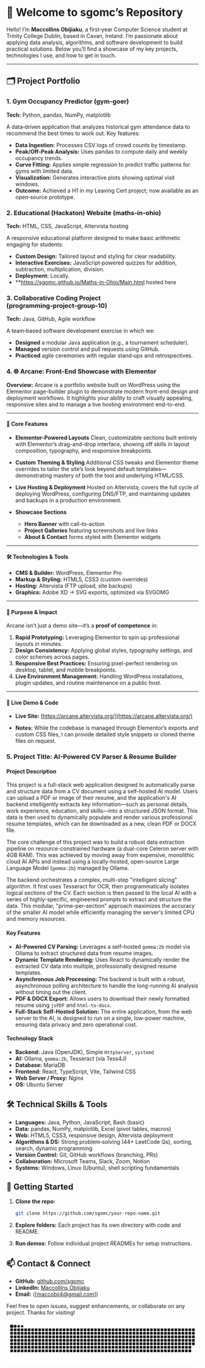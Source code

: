# 👋 Welcome to sgomc’s Repository

Hello! I’m **Maccollins Obijiaku**, a first‑year Computer Science student at Trinity College Dublin, based in Cavan, Ireland. I’m passionate about applying data analysis, algorithms, and software development to build practical solutions. Below you’ll find a showcase of my key projects, technologies I use, and how to get in touch.

---

## 🗂️ Project Portfolio

### 1. Gym Occupancy Predictor (gym-goer)

**Tech:** Python, pandas, NumPy, matplotlib

A data‑driven application that analyzes historical gym attendance data to recommend the best times to work out. Key features:

* **Data Ingestion:** Processes CSV logs of crowd counts by timestamp.
* **Peak/Off‑Peak Analysis:** Uses pandas to compute daily and weekly occupancy trends.
* **Curve Fitting:** Applies simple regression to predict traffic patterns for gyms with limited data.
* **Visualization:** Generates interactive plots showing optimal visit windows.
* **Outcome:** Achieved a H1 in my Leaving Cert project; now available as an open‑source prototype.

### 2. Educational (Hackaton) Website (maths‑in‑ohio)

**Tech:** HTML, CSS, JavaScript, Altervista hosting

A responsive educational platform designed to make basic arithmetic engaging for students:

* **Custom Design:** Tailored layout and styling for clear readability.
* **Interactive Exercises:** JavaScript‑powered quizzes for addition, subtraction, multiplication, division.
* **Deployment:** Locally.
* **https://sgomc.github.io/Maths-in-Ohio/Main.html  hosted here

### 3. Collaborative Coding Project (programming‑project‑group‑10)

**Tech:** Java, GitHub, Agile workflow

A team‑based software development exercise in which we:

* **Designed** a modular Java application (e.g., a tournament scheduler).
* **Managed** version control and pull requests using GitHub.
* **Practiced** agile ceremonies with regular stand‑ups and retrospectives.
### 4. 🌐 Arcane: Front-End Showcase with Elementor

**Overview:**
Arcane is a portfolio website built on WordPress using the Elementor page-builder plugin to demonstrate modern front-end design and deployment workflows. It highlights your ability to craft visually appealing, responsive sites and to manage a live hosting environment end-to-end.


---

#### 🔑 Core Features

* **Elementor-Powered Layouts**
  Clean, customizable sections built entirely with Elementor’s drag-and-drop interface, showing off skills in layout composition, typography, and responsive breakpoints.

* **Custom Theming & Styling**
  Additional CSS tweaks and Elementor theme overrides to tailor the site’s look beyond default templates—demonstrating mastery of both the tool and underlying HTML/CSS.

* **Live Hosting & Deployment**
  Hosted on Altervista; covers the full cycle of deploying WordPress, configuring DNS/FTP, and maintaining updates and backups in a production environment.

* **Showcase Sections**

  * **Hero Banner** with call-to-action
  * **Project Galleries** featuring screenshots and live links
  * **About & Contact** forms styled with Elementor widgets

---

#### 🛠️ Technologies & Tools

* **CMS & Builder:** WordPress, Elementor Pro
* **Markup & Styling:** HTML5, CSS3 (custom overrides)
* **Hosting:** Altervista (FTP upload, site backups)
* **Graphics:** Adobe XD → SVG exports, optimized via SVGOMG

---

#### 🎯 Purpose & Impact

Arcane isn’t just a demo site—it’s a **proof of competence** in:

1. **Rapid Prototyping:** Leveraging Elementor to spin up professional layouts in minutes.
2. **Design Consistency:** Applying global styles, typography settings, and color schemes across pages.
3. **Responsive Best Practices:** Ensuring pixel-perfect rendering on desktop, tablet, and mobile breakpoints.
4. **Live Environment Management:** Handling WordPress installations, plugin updates, and routine maintenance on a public host.

---

#### 🔗 Live Demo & Code

* **Live Site:** [https://arcane.altervista.org/](https://arcane.altervista.org/)

* **Notes:** While the codebase is managed through Elementor’s exports and custom CSS files, I can provide detailed style snippets or cloned theme files on request.


### 5. Project Title: AI-Powered CV Parser & Resume Builder

#### Project Description

This project is a full-stack web application designed to automatically parse and structure data from a CV document using a self-hosted AI model. Users can upload a PDF or image of their resume, and the application's AI backend intelligently extracts key information—such as personal details, work experience, education, and skills—into a structured JSON format. This data is then used to dynamically populate and render various professional resume templates, which can be downloaded as a new, clean PDF or DOCX file.

The core challenge of this project was to build a robust data extraction pipeline on resource-constrained hardware (a dual-core Celeron server with 4GB RAM). This was achieved by moving away from expensive, monolithic cloud AI APIs and instead using a locally-hosted, open-source Large Language Model (`gemma:2b`) managed by Ollama.

The backend orchestrates a complex, multi-step "intelligent slicing" algorithm. It first uses Tesseract for OCR, then programmatically isolates logical sections of the CV. Each section is then passed to the local AI with a series of highly-specific, engineered prompts to extract and structure the data. This modular, "prime-per-section" approach maximizes the accuracy of the smaller AI model while efficiently managing the server's limited CPU and memory resources.

#### Key Features

*   **AI-Powered CV Parsing:** Leverages a self-hosted `gemma:2b` model via Ollama to extract structured data from resume images.
*   **Dynamic Template Rendering:** Uses React to dynamically render the extracted CV data into multiple, professionally designed resume templates.
*   **Asynchronous Job Processing:** The backend is built with a robust, asynchronous polling architecture to handle the long-running AI analysis without timing out the client.
*   **PDF & DOCX Export:** Allows users to download their newly formatted resume using `jsPDF` and `html-to-docx`.
*   **Full-Stack Self-Hosted Solution:** The entire application, from the web server to the AI, is designed to run on a single, low-power machine, ensuring data privacy and zero operational cost.

#### Technology Stack

*   **Backend:** Java (OpenJDK), Simple `HttpServer`, `systemd`
*   **AI:** Ollama, `gemma:2b`, Tesseract (via Tess4J)
*   **Database:** MariaDB
*   **Frontend:** React, TypeScript, Vite, Tailwind CSS
*   **Web Server / Proxy:** Nginx
*   **OS:** Ubuntu Server
## 🛠️ Technical Skills & Tools

* **Languages:** Java, Python, JavaScript, Bash (basic)
* **Data:** pandas, NumPy, matplotlib, Excel (pivot tables, macros)
* **Web:** HTML5, CSS3, responsive design, Altervista deployment
* **Algorithms & DS:** Strong problem‑solving (44+ LeetCode Qs), sorting, search, dynamic programming
* **Version Control:** Git, GitHub workflows (branching, PRs)
* **Collaboration:** Microsoft Teams, Slack, Zoom, Notion
* **Systems:** Windows, Linux (Ubuntu), shell scripting fundamentals

## 🚀 Getting Started

1. **Clone the repo:**

   ```bash
   git clone https://github.com/sgomc/your-repo-name.git
   ```
2. **Explore folders:** Each project has its own directory with code and README.
3. **Run demos:** Follow individual project READMEs for setup instructions.

## 📫 Contact & Connect

* **GitHub:** [github.com/sgomc](https://github.com/sgomc)
* **LinkedIn:** [Maccollins Obijiaku](https://www.linkedin.com/in/maccollins-obijiaku-47b473315)
* **Email:** ([maccobii4@gmail.com])

Feel free to open issues, suggest enhancements, or collaborate on any project. Thanks for visiting!


![snake gif](https://github.com/sgomc/sgomc/blob/output/github-snake-dark.svg)
  

